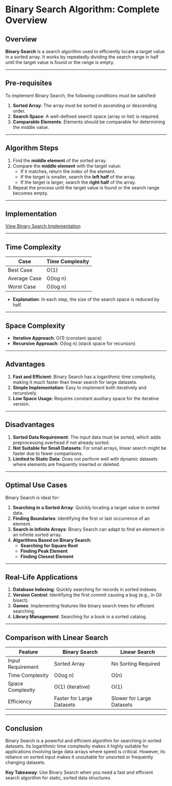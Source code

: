 # Binary Search Algorithm: Complete Overview

## **Overview**
**Binary Search** is a search algorithm used to efficiently locate a target value in a sorted array. It works by repeatedly dividing the search range in half until the target value is found or the range is empty.

---

## **Pre-requisites**
To implement Binary Search, the following conditions must be satisfied:

1. **Sorted Array**: The array must be sorted in ascending or descending order.
2. **Search Space**: A well-defined search space (array or list) is required.
3. **Comparable Elements**: Elements should be comparable for determining the middle value.

---

## **Algorithm Steps**
1. Find the **middle element** of the sorted array.
2. Compare the **middle element** with the target value:
   - If it matches, return the index of the element.
   - If the target is smaller, search the **left half** of the array.
   - If the target is larger, search the **right half** of the array.
3. Repeat the process until the target value is found or the search range becomes empty.

---

## **Implementation**
   [View Binary Search Implementation](./binarySearch.c)

---

## **Time Complexity**
| Case          | Time Complexity |
|---------------|-----------------|
| Best Case     | O(1)            |
| Average Case  | O(log n)        |
| Worst Case    | O(log n)        |

- **Explanation**: In each step, the size of the search space is reduced by half.

---

## **Space Complexity**
- **Iterative Approach**: O(1) (constant space)
- **Recursive Approach**: O(log n) (stack space for recursion)

---

## **Advantages**
1. **Fast and Efficient**: Binary Search has a logarithmic time complexity, making it much faster than linear search for large datasets.
2. **Simple Implementation**: Easy to implement both iteratively and recursively.
3. **Low Space Usage**: Requires constant auxiliary space for the iterative version.

---

## **Disadvantages**
1. **Sorted Data Requirement**: The input data must be sorted, which adds preprocessing overhead if not already sorted.
2. **Not Suitable for Small Datasets**: For small arrays, linear search might be faster due to fewer comparisons.
3. **Limited to Static Data**: Does not perform well with dynamic datasets where elements are frequently inserted or deleted.

---

## **Optimal Use Cases**
Binary Search is ideal for:

1. **Searching in a Sorted Array**: Quickly locating a target value in sorted data.
2. **Finding Boundaries**: Identifying the first or last occurrence of an element.
3. **Search in Infinite Arrays**: Binary Search can adapt to find an element in an infinite sorted array.
4. **Algorithms Based on Binary Search**:
   - **Searching for Square Root**
   - **Finding Peak Element**
   - **Finding Closest Element**

---

## **Real-Life Applications**
1. **Database Indexing**: Quickly searching for records in sorted indexes.
2. **Version Control**: Identifying the first commit causing a bug (e.g., in Git bisect).
3. **Games**: Implementing features like binary search trees for efficient searching.
4. **Library Management**: Searching for a book in a sorted catalog.

---

## **Comparison with Linear Search**
| **Feature**       | **Binary Search**         | **Linear Search**          |
|--------------------|---------------------------|----------------------------|
| Input Requirement  | Sorted Array              | No Sorting Required       |
| Time Complexity    | O(log n)                  | O(n)                      |
| Space Complexity   | O(1) (iterative)          | O(1)                      |
| Efficiency         | Faster for Large Datasets | Slower for Large Datasets |

---

## **Conclusion**
Binary Search is a powerful and efficient algorithm for searching in sorted datasets. Its logarithmic time complexity makes it highly suitable for applications involving large data arrays where speed is critical. However, its reliance on sorted input makes it unsuitable for unsorted or frequently changing datasets.

**Key Takeaway**: Use Binary Search when you need a fast and efficient search algorithm for static, sorted data structures.
